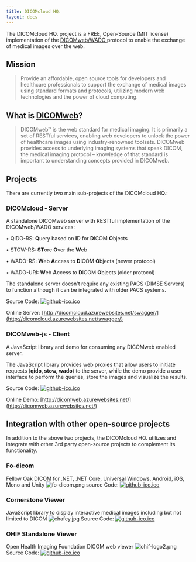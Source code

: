 ```yaml
---
title: DICOMcloud HQ.
layout: docs
---
```


The DICOMcloud HQ. project is a FREE, Open-Source (MIT license) implementation of the [DICOMweb/WADO ](https://dicomweb.hcintegrations.ca/) protocol to enable the exchange of medical images over the web.

## Mission

> Provide an affordable, open source tools for developers and healthcare professionals to support the exchange of medical images using standard formats and protocols, utilizing modern web technologies and the power of cloud computing.

## What is [DICOMweb](https://dicomweb.hcintegrations.ca/)?

> DICOMweb™ is the web standard for medical imaging. It is primarily a set of RESTful services, enabling web developers to unlock the power of healthcare images using industry-renowned toolsets. DICOMweb provides access to underlying imaging systems that speak DICOM, the medical imaging protocol – knowledge of that standard is important to understanding concepts provided in DICOMweb.

## Projects

There are currently two main sub-projects of the DICOMcloud HQ.:

### DICOMcloud - Server

A standalone DICOMweb server with RESTful implementation of the DICOMweb/WADO services:

• QIDO-RS: **Q**uery based on **I**D for **D**ICOM **O**bjects

• STOW-RS: **ST**ore **O**ver the **W**eb

• WADO-RS: **W**eb **A**ccess to **D**ICOM **O**bjects (newer protocol)

• WADO-URI: **W**eb **A**ccess to **D**ICOM **O**bjects (older protocol)

The standalone server doesn't require any existing PACS (DIMSE Servers) to function although it can be integrated with older PACS systems.

Source Code:
[![github-ico.ico](/uploads/github-ico.ico)](https://github.com/DICOMcloud/DICOMcloud)


Online Server:
[http://dicomcloud.azurewebsites.net/swagger/](http://dicomcloud.azurewebsites.net/swagger/)

### DICOMweb-js - Client

A JavaScript library and demo for consuming any DICOMweb enabled server.

The JavaScript library provides web proxies that allow users to initiate requests (**qido, stow, wado**) to the server, while the demo provide a user interface to perform the queries, store the images and visualize the results.

Source Code:
[![github-ico.ico](/uploads/github-ico.ico)](https://github.com/DICOMcloud/DICOMweb-js)


Online Demo:
[http://dicomweb.azurewebsites.net/](http://dicomweb.azurewebsites.net/)

## Integration with other open-source projects

In addition to the above two projects, the DICOMcloud HQ. utilizes and integrate with other 3rd party open-source projects to complement its functionality.

### Fo-dicom

Fellow Oak DICOM for .NET, .NET Core, Universal Windows, Android, iOS, Mono and Unity
![fo-dicom.png](/uploads/fo-dicom.png)
source Code:
[![github-ico.ico](/uploads/github-ico.ico)](https://github.com/fo-dicom/fo-dicom)


### Cornerstone Viewer

JavaScript library to display interactive medical images including but not limited to DICOM
![chafey.jpg](/uploads/chafey.jpg)
Source Code:
[![github-ico.ico](/uploads/github-ico.ico)](https://github.com/chafey/cornerstone)


### OHIF Standalone Viewer

Open Health Imaging Foundation DICOM web viewer
![ohif-logo2.png](/uploads/ohif-logo2.png)
Source Code:
[ ![github-ico.ico](/uploads/github-ico.ico)](https://github.com/OHIF/Viewers)

